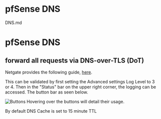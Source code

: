 # pfSense DNS
DNS.md
# pfSense DNS

## forward all requests via DNS-over-TLS (DoT)

Netgate provides the following guide, [here](https://docs.netgate.com/pfsense/en/latest/dns/redirecting-all-dns-requests-to-pfsense.html).

This can be validated by first setting the Advanced settings Log Level to 3 or 4. Then in the "Status" bar on the upper right corner, the logging can be accessed. The button bar as seen below. 

![Buttons](https://github.com/danielmichaels/dwiki/blob/master/images/vim.png?raw=true "pfSense button menu")
Hovering over the buttons will detail their usage.

By default DNS Cache is set to 15 minute TTL
